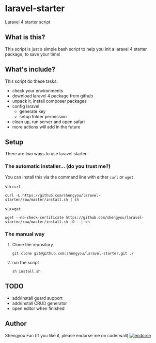laravel-starter
===============

Laravel 4 starter script

## What is this?

This script is just a simple bash script to help you init a laravel 4 starter package, to save your time!

## What's include?

This script do these tasks:
* check your environments
* download laravel 4 package from github
* unpack it, install composer packages
* config laravel
	* generate key
	* setup folder permission
* clean up, run server and open safari
* more actions will add in the future

## Setup

There are two ways to use laravel starter

### The automatic installer… (do you trust me?)

You can install this via the command line with either `curl` or `wget`.

via `curl`

	curl -L https://github.com/shengyou/laravel-starter/raw/master/install.sh | sh

via `wget`

	wget --no-check-certificate https://github.com/shengyou/laravel-starter/raw/master/install.sh -O - | sh

### The manual way

1. Clone the repository

	``` git clone git@github.com:shengyou/laravel-starter.git ./ ```

2. run the script

	``` sh install.sh ```

## TODO
* add/install guard support
* add/install CRUD generator
* open editor when finished

## Author
Shengyou Fan (If you like it, please endorse me on coderwall) [![endorse](https://api.coderwall.com/shengyou/endorsecount.png)](https://coderwall.com/shengyou)